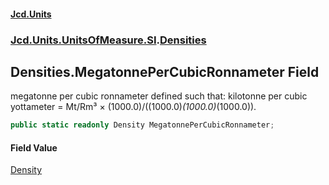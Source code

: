 #### [Jcd.Units](index.md 'index')
### [Jcd.Units.UnitsOfMeasure.SI](Jcd.Units.UnitsOfMeasure.SI.md 'Jcd.Units.UnitsOfMeasure.SI').[Densities](Densities.md 'Jcd.Units.UnitsOfMeasure.SI.Densities')

## Densities.MegatonnePerCubicRonnameter Field

megatonne per cubic ronnameter defined such that: kilotonne per cubic yottameter = Mt/Rm³ × (1000.0)/((1000.0)*(1000.0)*(1000.0)).

```csharp
public static readonly Density MegatonnePerCubicRonnameter;
```

#### Field Value
[Density](Density.md 'Jcd.Units.UnitTypes.Density')